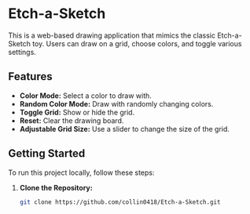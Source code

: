 # Etch-a-Sketch

This is a web-based drawing application that mimics the classic Etch-a-Sketch toy. Users can draw on a grid, choose colors, and toggle various settings.

## Features

- **Color Mode:** Select a color to draw with.
- **Random Color Mode:** Draw with randomly changing colors.
- **Toggle Grid:** Show or hide the grid.
- **Reset:** Clear the drawing board.
- **Adjustable Grid Size:** Use a slider to change the size of the grid.

## Getting Started

To run this project locally, follow these steps:

1. **Clone the Repository:**
   ```bash
   git clone https://github.com/collin0418/Etch-a-Sketch.git
   ```
